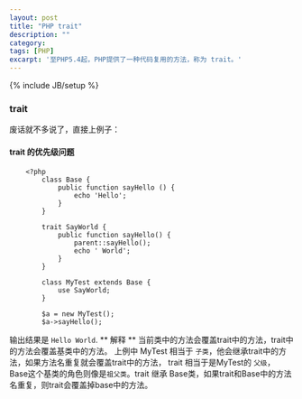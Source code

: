 ```yaml
---
layout: post
title: "PHP trait"
description: ""
category: 
tags: [PHP]
excarpt: '至PHP5.4起，PHP提供了一种代码复用的方法，称为 trait。'
---
```

{% include JB/setup %}


### trait

废话就不多说了，直接上例子：

#### trait 的优先级问题

```
    <?php
        class Base {
            public function sayHello () {
                echo 'Hello';
            }
        }
        
        trait SayWorld {
            public function sayHello() {
                parent::sayHello();
                echo ' World';
            }
        }
        
        class MyTest extends Base {
            use SayWorld;
        }
        
        $a = new MyTest();
        $a->sayHello();
```

输出结果是 `Hello World`. 
** 解释 ** 当前类中的方法会覆盖trait中的方法，trait中的方法会覆盖基类中的方法。 上例中 MyTest 相当于 `子类`，他会继承trait中的方法，如果方法名重复就会覆盖trait中的方法，
trait 相当于是MyTest的 `父级`， Base这个基类的角色则像是`祖父类`。trait 继承 Base类，如果trait和Base中的方法名重复，则trait会覆盖掉base中的方法。